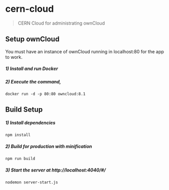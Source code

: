 # cern-cloud

> CERN Cloud for administrating ownCloud

## Setup ownCloud

You must have an instance of ownCloud running in localhost:80 for the app to work.

##### 1) Install and run Docker

##### 2) Execute the command, 
```
docker run -d -p 80:80 owncloud:8.1
```

## Build Setup

##### 1) Install dependencies
```
npm install
```

##### 2) Build for production with minification
```
npm run build
```

##### 3) Start the server at http://localhost:4040/#/
```
nodemon server-start.js
```
